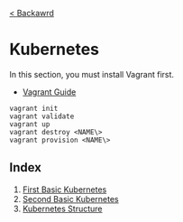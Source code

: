 [< Backawrd](../README.md)

# Kubernetes

In this section, you must install Vagrant first.

- [Vagrant Guide](../vagrant/README.md)

```shell
vagrant init
vagrant validate
vagrant up
vagrant destroy <NAME\>
vagrant provision <NAME\>
```

## Index

1. [First Basic Kubernetes](./1_basic_kubernetes/)
2. [Second Basic Kubernetes](./2_basic_kubernetes/)
3. [Kubernetes Structure](./3_kubernetes_structure/)

<!-- ## Installation

1. Install helm
    ```shell
    choco install kubernetes-helm
    ```
2. [Install on Windows using Chocolatey, Scoop, or winget](https://kubernetes.io/docs/tasks/tools/install-kubectl-windows/#install-nonstandard-package-tools)
    ```shell
    choco install kubernetes-cli
    ``` -->
